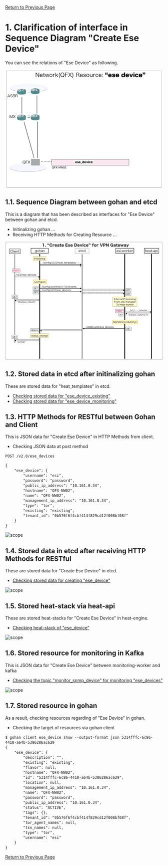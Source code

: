 [Return to Previous Page](00_vpn_gateway.md)

# 1. Clarification of interface in Sequence Diagram "Create Ese Device"
You can see the relations of "Ese Device" as following.

![Ese Device](resource/gohan_investigate_for_vpngw.002.png)

## 1.1. Sequence Diagram between gohan and etcd
This is a diagram that has been described as interfaces for "Ese Device" between gohan and etcd.

* Initinalizing gohan ...
* Receiving HTTP Methods for Creating Resource ...

![Create Ese Device](diag/ESI_Sequence_Diagram_for_VPN_Gateway.001.png)

## 1.2. Stored data in etcd after initinalizing gohan
These are stored data for "heat_templates" in etcd.

* [Checking stored data for "ese_device_existing"](../heat_template/ese_device_existing.md)
* [Checking stored data for "ese_device_monitoring"](../heat_template/ese_device_monitoring.md)


## 1.3. HTTP Methods for RESTful between Gohan and Client
This is JSON data for "Create Ese Device" in HTTP Methods from client.

* Checking JSON data at post method
```
POST /v2.0/ese_devices
```
```
{
    "ese_device": {
        "username": "esi",
        "password": "password",
        "public_ip_address": "10.161.0.34",
        "hostname": "QFX-NW02",
        "name": "QFX-NW02",
        "management_ip_address": "10.161.0.34",
        "type": "tor",
        "existing": "existing",
        "tenant_id": "0b576f6f4cbf414f829cd12f008bf08f"
    }
}
```
![scope](../images/esi_interface.004.png)


## 1.4. Stored data in etcd after receiving HTTP Methods for RESTful
These are stored data for "Create Ese Device" in etcd.

* [Checking stored data for creating "ese_device"](stored_in_etcd/CreateEseDevice_01.md)

![scope](../images/esi_interface.005.png)


## 1.5. Stored heat-stack via heat-api
These are stored heat-stacks for "Create Ese Device" in heat-engine.

* [Checking heat-stack of "ese_device"](heat-stack/CreateEseDevice_01.md)

![scope](../images/esi_interface.006.png)


## 1.6. Stored resource for monitoring in Kafka
This is JSON data for "Create Ese Device" between monitoring-worker and kafka

* [Checking the topic "monitor_snmp_device" for monitoring "ese_devices"](stored_in_kafka/CreateEseDevice_01.md)

![scope](../images/esi_interface.007.png)


## 1.7. Stored resource in gohan
As a result, checking resources regarding of "Ese Device" in gohan.

* Checking the target of resources via gohan client
```
$ gohan client ese_device show --output-format json 5314fffc-6c86-4410-a64b-5386286ac629
{
    "ese_device": {
        "description": "",
        "existing": "existing",
        "flavor": null,
        "hostname": "QFX-NW02",
        "id": "5314fffc-6c86-4410-a64b-5386286ac629",
        "location": null,
        "management_ip_address": "10.161.0.34",
        "name": "QFX-NW02",
        "password": "password",
        "public_ip_address": "10.161.0.34",
        "status": "ACTIVE",
        "tags": {},
        "tenant_id": "0b576f6f4cbf414f829cd12f008bf08f",
        "tor_agent_names": null,
        "tsn_names": null,
        "type": "tor",
        "username": "esi"
    }
}
```


[Return to Previous Page](00_vpn_gateway.md)
